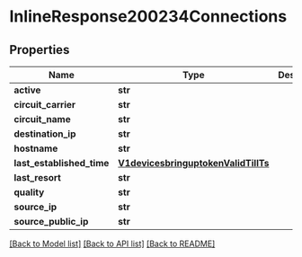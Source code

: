 # InlineResponse200234Connections

## Properties
Name | Type | Description | Notes
------------ | ------------- | ------------- | -------------
**active** | **str** |  | [optional] 
**circuit_carrier** | **str** |  | [optional] 
**circuit_name** | **str** |  | [optional] 
**destination_ip** | **str** |  | [optional] 
**hostname** | **str** |  | [optional] 
**last_established_time** | [**V1devicesbringuptokenValidTillTs**](V1devicesbringuptokenValidTillTs.md) |  | [optional] 
**last_resort** | **str** |  | [optional] 
**quality** | **str** |  | [optional] 
**source_ip** | **str** |  | [optional] 
**source_public_ip** | **str** |  | [optional] 

[[Back to Model list]](../README.md#documentation-for-models) [[Back to API list]](../README.md#documentation-for-api-endpoints) [[Back to README]](../README.md)

